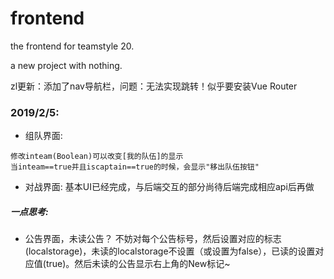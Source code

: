 # frontend
the frontend for teamstyle 20.

a new project with nothing.

zl更新：添加了nav导航栏，问题：无法实现跳转！似乎要安装Vue Router

### 2019/2/5:
* 组队界面:
```
修改inteam(Boolean)可以改变[我的队伍]的显示
当inteam==true并且iscaptain==true的时候，会显示"移出队伍按钮"
```
* 对战界面:
基本UI已经完成，与后端交互的部分尚待后端完成相应api后再做


##### 一点思考:
* 公告界面，未读公告？
不妨对每个公告标号，然后设置对应的标志(localstorage)，未读的localstorage不设置（或设置为false），已读的设置对应值(true)。然后未读的公告显示右上角的New标记~
